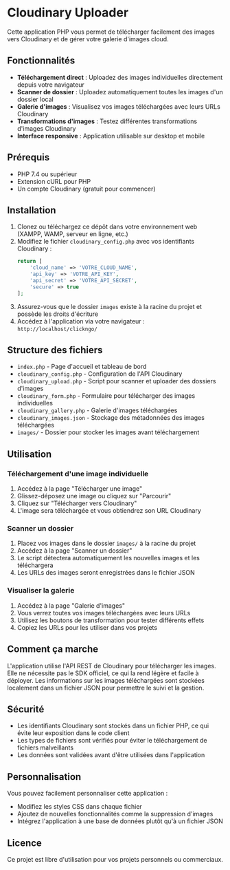 # Cloudinary Uploader

Cette application PHP vous permet de télécharger facilement des images vers Cloudinary et de gérer votre galerie d'images cloud.

## Fonctionnalités

- **Téléchargement direct** : Uploadez des images individuelles directement depuis votre navigateur
- **Scanner de dossier** : Uploadez automatiquement toutes les images d'un dossier local
- **Galerie d'images** : Visualisez vos images téléchargées avec leurs URLs Cloudinary
- **Transformations d'images** : Testez différentes transformations d'images Cloudinary
- **Interface responsive** : Application utilisable sur desktop et mobile

## Prérequis

- PHP 7.4 ou supérieur
- Extension cURL pour PHP
- Un compte Cloudinary (gratuit pour commencer)

## Installation

1. Clonez ou téléchargez ce dépôt dans votre environnement web (XAMPP, WAMP, serveur en ligne, etc.)
2. Modifiez le fichier `cloudinary_config.php` avec vos identifiants Cloudinary :
   ```php
   return [
       'cloud_name' => 'VOTRE_CLOUD_NAME',
       'api_key' => 'VOTRE_API_KEY',
       'api_secret' => 'VOTRE_API_SECRET',
       'secure' => true
   ];
   ```
3. Assurez-vous que le dossier `images` existe à la racine du projet et possède les droits d'écriture
4. Accédez à l'application via votre navigateur : `http://localhost/clickngo/`

## Structure des fichiers

- `index.php` - Page d'accueil et tableau de bord
- `cloudinary_config.php` - Configuration de l'API Cloudinary
- `cloudinary_upload.php` - Script pour scanner et uploader des dossiers d'images
- `cloudinary_form.php` - Formulaire pour télécharger des images individuelles
- `cloudinary_gallery.php` - Galerie d'images téléchargées
- `cloudinary_images.json` - Stockage des métadonnées des images téléchargées
- `images/` - Dossier pour stocker les images avant téléchargement

## Utilisation

### Téléchargement d'une image individuelle

1. Accédez à la page "Télécharger une image"
2. Glissez-déposez une image ou cliquez sur "Parcourir"
3. Cliquez sur "Télécharger vers Cloudinary"
4. L'image sera téléchargée et vous obtiendrez son URL Cloudinary

### Scanner un dossier

1. Placez vos images dans le dossier `images/` à la racine du projet
2. Accédez à la page "Scanner un dossier"
3. Le script détectera automatiquement les nouvelles images et les téléchargera
4. Les URLs des images seront enregistrées dans le fichier JSON

### Visualiser la galerie

1. Accédez à la page "Galerie d'images"
2. Vous verrez toutes vos images téléchargées avec leurs URLs
3. Utilisez les boutons de transformation pour tester différents effets
4. Copiez les URLs pour les utiliser dans vos projets

## Comment ça marche

L'application utilise l'API REST de Cloudinary pour télécharger les images. Elle ne nécessite pas le SDK officiel, ce qui la rend légère et facile à déployer. Les informations sur les images téléchargées sont stockées localement dans un fichier JSON pour permettre le suivi et la gestion.

## Sécurité

- Les identifiants Cloudinary sont stockés dans un fichier PHP, ce qui évite leur exposition dans le code client
- Les types de fichiers sont vérifiés pour éviter le téléchargement de fichiers malveillants
- Les données sont validées avant d'être utilisées dans l'application

## Personnalisation

Vous pouvez facilement personnaliser cette application :

- Modifiez les styles CSS dans chaque fichier
- Ajoutez de nouvelles fonctionnalités comme la suppression d'images
- Intégrez l'application à une base de données plutôt qu'à un fichier JSON

## Licence

Ce projet est libre d'utilisation pour vos projets personnels ou commerciaux. 